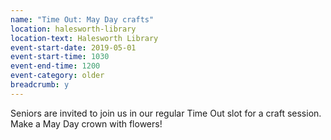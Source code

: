 ```yaml
---
name: "Time Out: May Day crafts"
location: halesworth-library
location-text: Halesworth Library
event-start-date: 2019-05-01
event-start-time: 1030
event-end-time: 1200
event-category: older
breadcrumb: y
---
```


Seniors are invited to join us in our regular Time Out slot for a craft session. Make a May Day crown with flowers!
